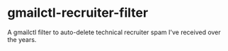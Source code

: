 # gmailctl-recruiter-filter
A gmailctl filter to auto-delete technical recruiter spam I've received over the years.
